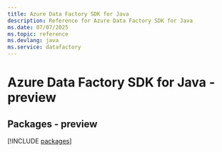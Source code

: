 ```yaml
---
title: Azure Data Factory SDK for Java
description: Reference for Azure Data Factory SDK for Java
ms.date: 07/07/2025
ms.topic: reference
ms.devlang: java
ms.service: datafactory
---
```

# Azure Data Factory SDK for Java - preview
## Packages - preview
[!INCLUDE [packages](data-factory-index.md)]
